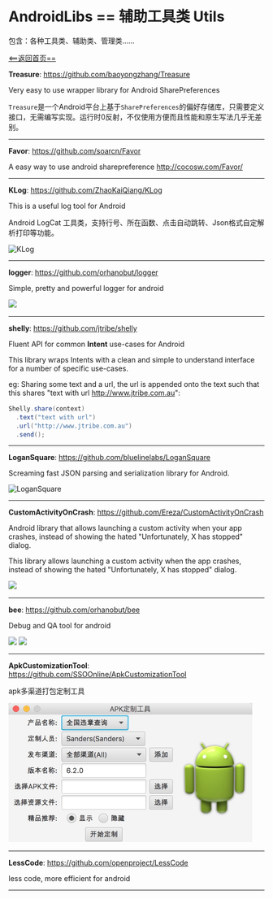# AndroidLibs == 辅助工具类 Utils

包含：各种工具类、辅助类、管理类……

[<==返回首页==](https://github.com/XXApple/AndroidLibs)

**Treasure**: https://github.com/baoyongzhang/Treasure

Very easy to use wrapper library for Android SharePreferences

`Treasure`是一个Android平台上基于`SharePreferences`的偏好存储库，只需要定义接口，无需编写实现。运行时0反射，不仅使用方便而且性能和原生写法几乎无差别。

---

**Favor**: https://github.com/soarcn/Favor

A easy way to use android sharepreference http://cocosw.com/Favor/

---

**KLog**: https://github.com/ZhaoKaiQiang/KLog

This is a useful log tool for Android

Android LogCat 工具类，支持行号、所在函数、点击自动跳转、Json格式自定解析打印等功能。

![KLog](https://github.com/ZhaoKaiQiang/KLog/blob/master/image/demo.gif)

---

**logger**: https://github.com/orhanobut/logger

Simple, pretty and powerful logger for android

<img src="https://github.com/orhanobut/logger/blob/master/images/custom-tag.png" width="320" />

---

**shelly**: https://github.com/jtribe/shelly

Fluent API for common **Intent** use-cases for Android

This library wraps Intents with a clean and simple to understand interface for a number of specific use-cases.

eg: Sharing some text and a url, the url is appended onto the text such that this shares "text with url http://www.jtribe.com.au":

```java
Shelly.share(context)
  .text("text with url")
  .url("http://www.jtribe.com.au")
  .send();
```

---

**LoganSquare**: https://github.com/bluelinelabs/LoganSquare

Screaming fast JSON parsing and serialization library for Android.

![LoganSquare](https://github.com/bluelinelabs/LoganSquare/blob/master/docs/benchmarks.jpg)

---

**CustomActivityOnCrash**: https://github.com/Ereza/CustomActivityOnCrash

Android library that allows launching a custom activity when your app crashes, instead of showing the hated "Unfortunately, X has stopped" dialog.

This library allows launching a custom activity when the app crashes, instead of showing the hated "Unfortunately, X has stopped" dialog.

<img src="https://github.com/Ereza/CustomActivityOnCrash/blob/master/images/frontpage.png" width="320" />

---

**bee**: https://github.com/orhanobut/bee

Debug and QA tool for android

<img src="https://github.com/orhanobut/bee/blob/master/images/bee_settings.png" width="320" /> <img src="https://github.com/orhanobut/bee/blob/master/images/bee_info.png" width="320" />

---

**ApkCustomizationTool**: https://github.com/SSOOnline/ApkCustomizationTool

apk多渠道打包定制工具

<img src="https://raw.githubusercontent.com/SSOOnline/ApkCustomizationTool/master/screenshot/a.png" width="480" /> 

---

**LessCode**: https://github.com/openproject/LessCode

less code, more efficient for android

---
